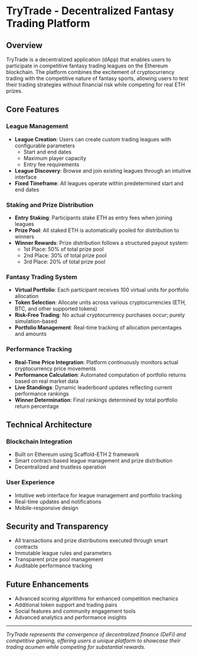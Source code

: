 # TryTrade - Decentralized Fantasy Trading Platform

## Overview

TryTrade is a decentralized application (dApp) that enables users to participate in competitive fantasy trading leagues on the Ethereum blockchain. The platform combines the excitement of cryptocurrency trading with the competitive nature of fantasy sports, allowing users to test their trading strategies without financial risk while competing for real ETH prizes.

## Core Features

### League Management
- **League Creation**: Users can create custom trading leagues with configurable parameters
  - Start and end dates
  - Maximum player capacity
  - Entry fee requirements
- **League Discovery**: Browse and join existing leagues through an intuitive interface
- **Fixed Timeframe**: All leagues operate within predetermined start and end dates

### Staking and Prize Distribution
- **Entry Staking**: Participants stake ETH as entry fees when joining leagues
- **Prize Pool**: All staked ETH is automatically pooled for distribution to winners
- **Winner Rewards**: Prize distribution follows a structured payout system:
  - 1st Place: 50% of total prize pool
  - 2nd Place: 30% of total prize pool
  - 3rd Place: 20% of total prize pool

### Fantasy Trading System
- **Virtual Portfolio**: Each participant receives 100 virtual units for portfolio allocation
- **Token Selection**: Allocate units across various cryptocurrencies (ETH, BTC, and other supported tokens)
- **Risk-Free Trading**: No actual cryptocurrency purchases occur; purely simulation-based
- **Portfolio Management**: Real-time tracking of allocation percentages and amounts

### Performance Tracking
- **Real-Time Price Integration**: Platform continuously monitors actual cryptocurrency price movements
- **Performance Calculation**: Automated computation of portfolio returns based on real market data
- **Live Standings**: Dynamic leaderboard updates reflecting current performance rankings
- **Winner Determination**: Final rankings determined by total portfolio return percentage

## Technical Architecture

### Blockchain Integration
- Built on Ethereum using Scaffold-ETH 2 framework
- Smart contract-based league management and prize distribution
- Decentralized and trustless operation

### User Experience
- Intuitive web interface for league management and portfolio tracking
- Real-time updates and notifications
- Mobile-responsive design

## Security and Transparency
- All transactions and prize distributions executed through smart contracts
- Immutable league rules and parameters
- Transparent prize pool management
- Auditable performance tracking

## Future Enhancements
- Advanced scoring algorithms for enhanced competition mechanics
- Additional token support and trading pairs
- Social features and community engagement tools
- Advanced analytics and performance insights

---

*TryTrade represents the convergence of decentralized finance (DeFi) and competitive gaming, offering users a unique platform to showcase their trading acumen while competing for substantial rewards.*